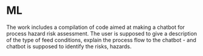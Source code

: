 # ML

The work includes a compilation of code aimed at making a chatbot for process hazard risk assessment. 
The user is supposed to give a description of the type of feed conditions, explain the process flow to the chatbot - and chatbot is supposed to identify the risks, hazards. 
